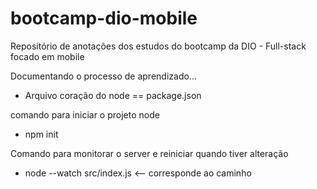 # bootcamp-dio-mobile
Repositório de anotações dos estudos do bootcamp da DIO - Full-stack focado em mobile

Documentando o processo de aprendizado...

- Arquivo coração do node == package.json

comando para iniciar o projeto node 
- npm init

Comando para monitorar o server e reiniciar quando tiver alteração
- node --watch src/index.js <-- corresponde ao caminho